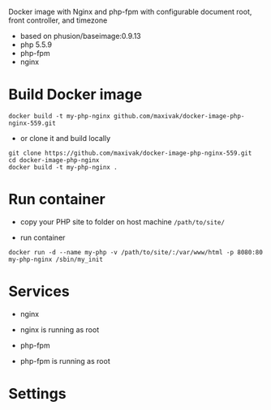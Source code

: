Docker image with Nginx and php-fpm with configurable document root, front controller, and timezone

* based on phusion/baseimage:0.9.13
* php 5.5.9
* php-fpm
* nginx


# Build Docker image

```
docker build -t my-php-nginx github.com/maxivak/docker-image-php-nginx-559.git
```


* or clone it and build locally

```
git clone https://github.com/maxivak/docker-image-php-nginx-559.git
cd docker-image-php-nginx
docker build -t my-php-nginx .
```

# Run container

* copy your PHP site to folder on host machine `/path/to/site/`

* run container
```
docker run -d --name my-php -v /path/to/site/:/var/www/html -p 8080:80 my-php-nginx /sbin/my_init
```

# Services

* nginx
* nginx is running as root

* php-fpm
* php-fpm is running as root



# Settings
